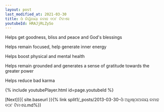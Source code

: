 ```yaml
---
layout: post
last_modified_at: 2021-03-30
title: ଓଁ ନିର୍ଗୁଣାୟା ନମାହ ୧୦୮ ଟିମଏସ
youtubeId: HRAJjRLZySo
---
```

 
 
Helps get goodness, bliss and peace and God's blessings
 
Helps remain focused, help generate inner energy 
 
Helps boost physical and mental health 
 
Helps remain grounded and generates a sense of gratitude towards the greater power 
 
Helps reduce bad karma
 
 
 
 


{% include youtubePlayer.html id=page.youtubeId %}
 
[Next]({{ site.baseurl }}{% link  split1/_posts/2013-03-30-ଓଁ ଅଧିଷ୍ଠାଅନାୟ ନମାହ ୧୦୮ ଟିମଏସ.md%})
 
